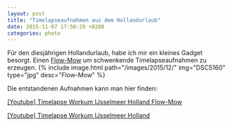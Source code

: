 ```yaml
---
layout: post
title: "Timelapseaufnahmen aus dem Hollandurlaub"
date: 2015-11-07 17:50:29 +0200
categories: photo
---
```

Für den diesjährigen Hollandurlaub, habe ich mir ein kleines Gadget besorgt. Einen [Flow-Mow](http://flow-mow.com/) um schwenkende Timelapseaufnahmen zu erzeugen.
{% include image.html path="/images/2015/12/" img="DSC5160" type="jpg" desc="Flow-Mow" %}

Die entstandenen Aufnahmen kann man hier finden:

[[Youtube] Timelapse Workum IJsselmeer Holland Flow-Mow](https://www.youtube.com/watch?v=ax2F49N9krE)

[[Youtube] Timelapse Workum IJsselmeer Holland](https://www.youtube.com/watch?v=6OnzmUcXxog)